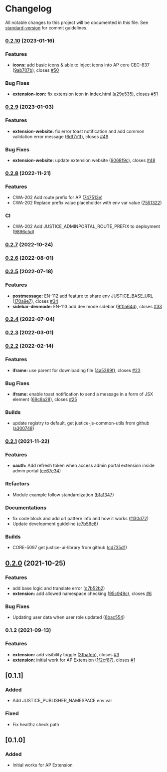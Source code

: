 # Changelog

All notable changes to this project will be documented in this file. See [standard-version](https://github.com/conventional-changelog/standard-version) for commit guidelines.

### [0.2.10](https://bitbucket.org/accelbyte/justice-adminportal-extension-website/branches/compare/0.2.10%0D0.2.9) (2023-01-16)


### Features

* **icons:** add basic icons & able to inject icons into AP core CEC-837 ([9ab707b](https://bitbucket.org/accelbyte/justice-adminportal-extension-website/commits/9ab707b3ea5527f51be01daa0e3ba9242c16f654)), closes [#50](https://accelbyte.atlassian.net/browse/50)


### Bug Fixes

* **extension-icon:** fix extension icon in index.html ([a29e535](https://bitbucket.org/accelbyte/justice-adminportal-extension-website/commits/a29e535c5315b4d92be54a198f23a0eceaccb7eb)), closes [#51](https://accelbyte.atlassian.net/browse/51)

### [0.2.9](https://bitbucket.org/accelbyte/justice-adminportal-extension-website/branches/compare/0.2.9%0D0.2.8) (2023-01-03)


### Features

* **extension-website:** fix error toast notification and add common validation error message ([6df7c1f](https://bitbucket.org/accelbyte/justice-adminportal-extension-website/commits/6df7c1fe2a1a15a0b2d84dbfb237b406c4fa21a5)), closes [#49](https://accelbyte.atlassian.net/browse/49)


### Bug Fixes

* **extension-website:** update extension website ([9068f9c](https://bitbucket.org/accelbyte/justice-adminportal-extension-website/commits/9068f9c41fe8017bf2b847310333e60b2091a960)), closes [#48](https://accelbyte.atlassian.net/browse/48)

### [0.2.8](https://bitbucket.org/accelbyte/justice-adminportal-extension-website/branches/compare/0.2.8%0D0.2.7) (2022-11-21)


### Features

* CWA-202 Add route prefix for AP ([747513e](https://bitbucket.org/accelbyte/justice-adminportal-extension-website/commits/747513ea417f02740de78a48f0a3fd9ddaa36373))
* CWA-202 Replace prefix value placeholder with env var value ([7551322](https://bitbucket.org/accelbyte/justice-adminportal-extension-website/commits/755132255ad4fbe39ecca7cf6a4e9b0047660d57))


### CI

* CWA-202 Add JUSTICE_ADMINPORTAL_ROUTE_PREFIX to deployment ([9896c5d](https://bitbucket.org/accelbyte/justice-adminportal-extension-website/commits/9896c5dfec8a4c5d39921c574f78a1ad520e3d4d))

### [0.2.7](https://bitbucket.org/accelbyte/justice-adminportal-extension-website/branches/compare/0.2.7%0D0.2.6) (2022-10-24)

### [0.2.6](https://bitbucket.org/accelbyte/justice-adminportal-extension-website/branches/compare/0.2.6%0D0.2.5) (2022-08-01)

### [0.2.5](https://bitbucket.org/accelbyte/justice-adminportal-extension-website/branches/compare/0.2.5%0D0.2.4) (2022-07-18)


### Features

* **postmessage:** EN-112 add feature to share env JUSTICE_BASE_URL ([170a9e7](https://bitbucket.org/accelbyte/justice-adminportal-extension-website/commits/170a9e70800929e27cb2967ff415328208efb995)), closes [#34](https://accelbyte.atlassian.net/browse/34)
* **sidebar-devmode:** EN-113 add dev mode sidebar ([9f0a64d](https://bitbucket.org/accelbyte/justice-adminportal-extension-website/commits/9f0a64dad6773ab3723ec02e9ba313f5f479b713)), closes [#33](https://accelbyte.atlassian.net/browse/33)

### [0.2.4](https://bitbucket.org/accelbyte/justice-adminportal-extension-website/branches/compare/0.2.4%0D0.2.3) (2022-07-04)

### [0.2.3](https://bitbucket.org/accelbyte/justice-adminportal-extension-website/branches/compare/0.2.3%0D0.2.2) (2022-03-01)

### [0.2.2](https://bitbucket.org/accelbyte/justice-adminportal-extension-website/branches/compare/0.2.2%0D0.2.1) (2022-02-14)


### Features

* **iframe:** use parent for downloading file ([4a5369f](https://bitbucket.org/accelbyte/justice-adminportal-extension-website/commits/4a5369f6278d8f330675b664cc467a2ad52b9130)), closes [#23](https://accelbyte.atlassian.net/browse/23)


### Bug Fixes

* **iframe:** enable toast notification to send a message in a form of JSX element ([69c8a28](https://bitbucket.org/accelbyte/justice-adminportal-extension-website/commits/69c8a28040f78a4f4ce1ab03b94103341b355126)), closes [#25](https://accelbyte.atlassian.net/browse/25)


### Builds

* update registry to default, get justice-js-common-utils from github ([a300748](https://bitbucket.org/accelbyte/justice-adminportal-extension-website/commits/a3007488e42e5d295181f011a4cfaba9cca4997a))

### [0.2.1](https://bitbucket.org/accelbyte/justice-adminportal-extension-website/branches/compare/0.2.1%0D0.2.0) (2021-11-22)


### Features

* **oauth:** Add refresh token when access admin portal extension inside admin portal ([ee67e34](https://bitbucket.org/accelbyte/justice-adminportal-extension-website/commits/ee67e34c97195c1ca36da8db1af1e33833e8933a))


### Refactors

* Module example follow standardization ([b1a1347](https://bitbucket.org/accelbyte/justice-adminportal-extension-website/commits/b1a134745a8e9dd79f81574f7f0855ab43dc5fa8))


### Documentations

* fix code block and add url pattern info and how it works ([f130d72](https://bitbucket.org/accelbyte/justice-adminportal-extension-website/commits/f130d72a29fdf76439b2bf82fea12f67ad18b216))
* Update development guideline ([c7b56e8](https://bitbucket.org/accelbyte/justice-adminportal-extension-website/commits/c7b56e8462db87e857fe52c24797c8e3281e88b5))


### Builds

* CORE-5097 get justice-ui-library from github ([cd735d1](https://bitbucket.org/accelbyte/justice-adminportal-extension-website/commits/cd735d1cf8d252d42f537546d52f0eab92cf8c46))

## [0.2.0](https://bitbucket.org/accelbyte/justice-adminportal-extension-website/branches/compare/0.2.0%0D0.1.2) (2021-10-25)


### Features

* add base logic and translate error ([d7b52b2](https://bitbucket.org/accelbyte/justice-adminportal-extension-website/commits/d7b52b263e5aa3f220605fb23435a74cab6dbca4))
* **extension:** add allowed namespace checking ([95c949c](https://bitbucket.org/accelbyte/justice-adminportal-extension-website/commits/95c949cb84a5690220e952aa950d4096b94c751a)), closes [#6](https://accelbyte.atlassian.net/browse/6)


### Bug Fixes

* Updating user data when user role updated ([6bac554](https://bitbucket.org/accelbyte/justice-adminportal-extension-website/commits/6bac554f96d9e07675530e0ed029807bb41cb0b0))

### 0.1.2 (2021-09-13)


### Features

* **extension:** add visibility toggle ([3fbafeb](https://bitbucket.org/accelbyte/justice-adminportal-extension-website/commits/3fbafeb2d9f41c3ed16899a4c8b21fe5924819a2)), closes [#3](https://accelbyte.atlassian.net/browse/3)
* **extension:** initial work for AP Extension ([1f2cf87](https://bitbucket.org/accelbyte/justice-adminportal-extension-website/commits/1f2cf87aa08bcbaffc2d30e339de5104fa1bd95a)), closes [#1](https://accelbyte.atlassian.net/browse/1)

## [0.1.1]
### Added
- Add JUSTICE_PUBLISHER_NAMESPACE env var

### Fixed
- Fix healthz check path

## [0.1.0]
### Added
- Initial works for AP Extension